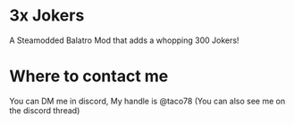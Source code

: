 # 3x Jokers
A Steamodded Balatro Mod that adds a whopping 300 Jokers!

# Where to contact me
You can DM me in discord, My handle is @taco78 (You can also see me on the discord thread)
